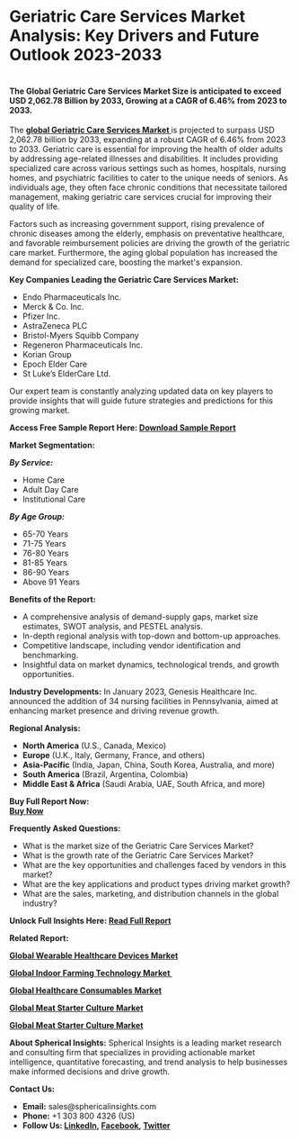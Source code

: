 <div class="wow_read_blog_hdr_img">
<div class="wow_read_blog_hdr_img_innr">
<h1>Geriatric Care Services Market Analysis: Key Drivers and Future Outlook 2023-2033</h1>
</div>
<div class="wow_main_float_head_img"><img src="https://www.vevioz.com/upload/photos/2025/01/ZHUupNSzwUKvWTjITqvy_13_fa4d1113a3249c97443066575ac3a68b_image.jpg" alt="" /></div>
</div>
<div class="read-blog-container">
<div class="read-content">
<h4><strong>The Global Geriatric Care Services Market Size is anticipated to exceed USD 2,062.78 Billion by 2033, Growing at a CAGR of 6.46% from 2023 to 2033.</strong></h4>
<p>The&nbsp;<a href="https://www.sphericalinsights.com/reports/geriatric-care-services-market" target="_blank" rel="noopener"><strong>global Geriatric Care Services Market&nbsp;</strong></a>is projected to surpass USD 2,062.78 billion by 2033, expanding at a robust CAGR of 6.46% from 2023 to 2033. Geriatric care is essential for improving the health of older adults by addressing age-related illnesses and disabilities. It includes providing specialized care across various settings such as homes, hospitals, nursing homes, and psychiatric facilities to cater to the unique needs of seniors. As individuals age, they often face chronic conditions that necessitate tailored management, making geriatric care services crucial for improving their quality of life.</p>
<p>Factors such as increasing government support, rising prevalence of chronic diseases among the elderly, emphasis on preventative healthcare, and favorable reimbursement policies are driving the growth of the geriatric care market. Furthermore, the aging global population has increased the demand for specialized care, boosting the market's expansion.</p>
<p><strong>Key Companies Leading the Geriatric Care Services Market:</strong></p>
<ul>
<li>Endo Pharmaceuticals Inc.</li>
<li>Merck &amp; Co. Inc.</li>
<li>Pfizer Inc.</li>
<li>AstraZeneca PLC</li>
<li>Bristol-Myers Squibb Company</li>
<li>Regeneron Pharmaceuticals Inc.</li>
<li>Korian Group</li>
<li>Epoch Elder Care</li>
<li>St Luke&rsquo;s ElderCare Ltd.</li>
</ul>
<p>Our expert team is constantly analyzing updated data on key players to provide insights that will guide future strategies and predictions for this growing market.</p>
<p><strong>Access Free Sample Report Here:&nbsp;<a href="https://www.sphericalinsights.com/request-sample/7796" target="_new" rel="noopener">Download Sample Report</a></strong></p>
<p><strong>Market Segmentation:</strong></p>
<p><strong><em>By Service:</em></strong></p>
<ul>
<li>Home Care</li>
<li>Adult Day Care</li>
<li>Institutional Care</li>
</ul>
<p><strong><em>By Age Group:</em></strong></p>
<ul>
<li>65-70 Years</li>
<li>71-75 Years</li>
<li>76-80 Years</li>
<li>81-85 Years</li>
<li>86-90 Years</li>
<li>Above 91 Years</li>
</ul>
<p><strong>Benefits of the Report:</strong></p>
<ul>
<li>A comprehensive analysis of demand-supply gaps, market size estimates, SWOT analysis, and PESTEL analysis.</li>
<li>In-depth regional analysis with top-down and bottom-up approaches.</li>
<li>Competitive landscape, including vendor identification and benchmarking.</li>
<li>Insightful data on market dynamics, technological trends, and growth opportunities.</li>
</ul>
<p><strong>Industry Developments:</strong>&nbsp;In January 2023, Genesis Healthcare Inc. announced the addition of 34 nursing facilities in Pennsylvania, aimed at enhancing market presence and driving revenue growth.</p>
<p><strong>Regional Analysis:</strong></p>
<ul>
<li><strong>North America</strong>&nbsp;(U.S., Canada, Mexico)</li>
<li><strong>Europe</strong>&nbsp;(U.K., Italy, Germany, France, and others)</li>
<li><strong>Asia-Pacific</strong>&nbsp;(India, Japan, China, South Korea, Australia, and more)</li>
<li><strong>South America</strong>&nbsp;(Brazil, Argentina, Colombia)</li>
<li><strong>Middle East &amp; Africa</strong>&nbsp;(Saudi Arabia, UAE, South Africa, and more)</li>
</ul>
<p><strong>Buy Full Report Now:</strong><br /><strong><a href="https://www.sphericalinsights.com/checkout/7796" target="_new" rel="noopener">Buy Now</a></strong></p>
<p><strong>Frequently Asked Questions:</strong></p>
<ul>
<li>What is the market size of the Geriatric Care Services Market?</li>
<li>What is the growth rate of the Geriatric Care Services Market?</li>
<li>What are the key opportunities and challenges faced by vendors in this market?</li>
<li>What are the key applications and product types driving market growth?</li>
<li>What are the sales, marketing, and distribution channels in the global industry?</li>
</ul>
<p><strong>Unlock Full Insights Here:&nbsp;<a href="https://www.sphericalinsights.com/reports/geriatric-care-services-market" target="_new" rel="noopener">Read Full Report</a></strong></p>
<p><strong>Related Report:</strong></p>
<p><strong><a href="https://www.globenewswire.com/news-release/2024/08/20/2933190/0/en/Global-Wearable-Healthcare-Devices-Market-Size-To-Worth-USD-114-8-Billion-By-2033-CAGR-of-11-15.html" target="_blank" rel="noopener">Global Wearable Healthcare Devices Market</a></strong></p>
<p><strong><a href="https://www.globenewswire.com/news-release/2024/08/19/2931880/0/en/Global-Indoor-Farming-Technology-Market-Size-To-Worth-USD-53-41-Billion-By-2033-CAGR-Of-10-1.html" target="_blank" rel="noopener">Global Indoor Farming Technology Market&nbsp;</a></strong></p>
<p><strong><a href="https://www.globenewswire.com/news-release/2024/08/16/2931708/0/en/Global-Healthcare-Consumables-Market-Size-To-Worth-USD-222-9-Billion-By-2033-CAGR-Of-3-70.html" target="_blank" rel="noopener">Global Healthcare Consumables Market</a></strong></p>
<p><strong><a href="https://www.sphericalinsights.jp/reports/meat-starter-cultures-market" target="_blank" rel="noopener">Global Meat Starter Culture Market</a></strong></p>
<p><strong><a href="https://www.sphericalinsights.jp/reports/clove-market" target="_blank" rel="noopener">Global Meat Starter Culture Market</a></strong></p>
<p><strong>About Spherical Insights:</strong>&nbsp;Spherical Insights is a leading market research and consulting firm that specializes in providing actionable market intelligence, quantitative forecasting, and trend analysis to help businesses make informed decisions and drive growth.</p>
<p><strong>Contact Us:</strong></p>
<ul>
<li><strong>Email:</strong>&nbsp;<a rel="noopener">sales@sphericalinsights.com</a></li>
<li><strong>Phone:</strong>&nbsp;+1 303 800 4326 (US)</li>
<li><strong>Follow Us:&nbsp;<a href="https://www.linkedin.com/" target="_new" rel="noopener">LinkedIn</a>,&nbsp;<a href="https://www.facebook.com/" target="_new" rel="noopener">Facebook</a>,&nbsp;<a href="https://www.twitter.com/" target="_new" rel="noopener">Twitter</a></strong></li>
</ul>
</div>
</div>
